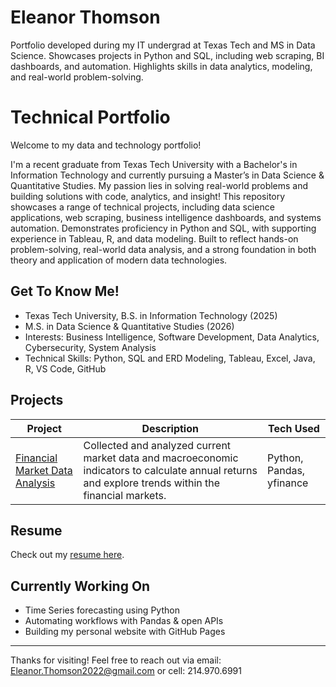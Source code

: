 # Eleanor Thomson
Portfolio developed during my IT undergrad at Texas Tech and MS in Data Science. Showcases projects in Python and SQL, including web scraping, BI dashboards, and automation. Highlights skills in data analytics, modeling, and real-world problem-solving.

# Technical Portfolio 

Welcome to my data and technology portfolio! 

I'm a recent graduate from Texas Tech University with a Bachelor's in Information Technology and currently pursuing a Master’s in Data Science & Quantitative Studies. My passion lies in solving real-world problems and building solutions with code, analytics, and insight! This repository showcases a range of technical projects, including data science applications, web scraping, business intelligence dashboards, and systems automation. Demonstrates proficiency in Python and SQL, with supporting experience in Tableau, R, and data modeling. Built to reflect hands-on problem-solving, real-world data analysis, and a strong foundation in both theory and application of modern data technologies.

## Get To Know Me!
-  Texas Tech University, B.S. in Information Technology (2025)
-  M.S. in Data Science & Quantitative Studies (2026)
-  Interests: Business Intelligence, Software Development, Data Analytics, Cybersecurity, System Analysis
-  Technical Skills: Python, SQL and ERD Modeling, Tableau, Excel, Java, R, VS Code, GitHub 

## Projects

| Project | Description | Tech Used |
|---------|-------------|-----------|
|[Financial Market Data Analysis](./FINAL_PROJECT) | Collected and analyzed current market data and macroeconomic indicators to calculate annual returns and explore trends within the financial markets. | Python, Pandas, yfinance |

## Resume
Check out my [resume here](./Resume/Eleanor_Thomson_Resume2025.pdf).

## Currently Working On
- Time Series forecasting using Python
- Automating workflows with Pandas & open APIs
- Building my personal website with GitHub Pages

---

Thanks for visiting! Feel free to reach out via email: Eleanor.Thomson2022@gmail.com or cell: 214.970.6991

